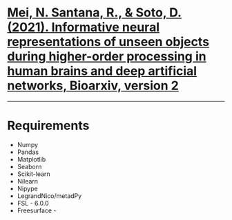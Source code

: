 # [Mei, N. Santana, R., & Soto, D. (2021). Informative neural representations of unseen objects during higher-order processing in human brains and deep artificial networks, Bioarxiv, version 2](https://www.biorxiv.org/content/10.1101/2021.01.12.426428v2)

---

# Requirements
- Numpy
- Pandas
- Matplotlib
- Seaborn
- Scikit-learn
- Nilearn
- Nipype
- LegrandNico/metadPy
- FSL - 6.0.0
- Freesurface - 
